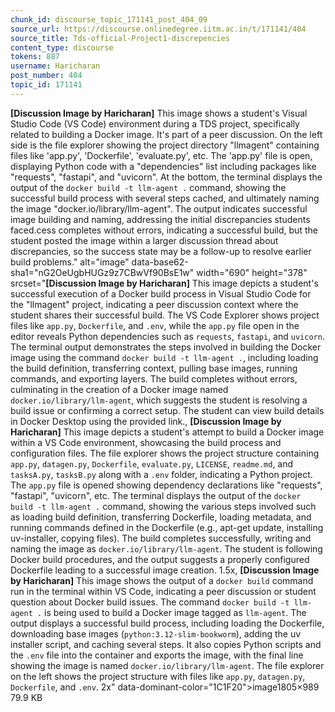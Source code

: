 ```yaml
---
chunk_id: discourse_topic_171141_post_404_09
source_url: https://discourse.onlinedegree.iitm.ac.in/t/171141/404
source_title: Tds-official-Project1-discrepencies
content_type: discourse
tokens: 887
username: Haricharan
post_number: 404
topic_id: 171141
---
```


**[Discussion Image by Haricharan]** This image shows a student's Visual Studio Code (VS Code) environment during a TDS project, specifically related to building a Docker image. It's part of a peer discussion. On the left side is the file explorer showing the project directory "llmagent" containing files like 'app.py', 'Dockerfile', 'evaluate.py', etc. The 'app.py' file is open, displaying Python code with a "dependencies" list including packages like "requests", "fastapi", and "uvicorn". At the bottom, the terminal displays the output of the `docker build -t llm-agent .` command, showing the successful build process with several steps cached, and ultimately naming the image "docker.io/library/llm-agent". The output indicates successful image building and naming, addressing the initial discrepancies students faced.cess completes without errors, indicating a successful build, but the student posted the image within a larger discussion thread about discrepancies, so the success state may be a follow-up to resolve earlier build problems." alt="image" data-base62-sha1="nG2OeUgbHUGz9z7CBwVf90BsE1w" width="690" height="378" srcset="**[Discussion Image by Haricharan]** This image depicts a student's successful execution of a Docker build process in Visual Studio Code for the "llmagent" project, indicating a peer discussion context where the student shares their successful build. The VS Code Explorer shows project files like `app.py`, `Dockerfile`, and `.env`, while the `app.py` file open in the editor reveals Python dependencies such as `requests`, `fastapi`, and `uvicorn`. The terminal output demonstrates the steps involved in building the Docker image using the command `docker build -t llm-agent .`, including loading the build definition, transferring context, pulling base images, running commands, and exporting layers. The build completes without errors, culminating in the creation of a Docker image named `docker.io/library/llm-agent`, which suggests the student is resolving a build issue or confirming a correct setup. The student can view build details in Docker Desktop using the provided link., **[Discussion Image by Haricharan]** This image depicts a student's attempt to build a Docker image within a VS Code environment, showcasing the build process and configuration files. The file explorer shows the project structure containing `app.py`, `datagen.py`, `Dockerfile`, `evaluate.py`, `LICENSE`, `readme.md`, and `tasksA.py`, `tasksB.py` along with a `.env` folder, indicating a Python project. The `app.py` file is opened showing dependency declarations like "requests", "fastapi", "uvicorn", etc. The terminal displays the output of the `docker build -t llm-agent .` command, showing the various steps involved such as loading build definition, transferring Dockerfile, loading metadata, and running commands defined in the Dockerfile (e.g., apt-get update, installing uv-installer, copying files). The build completes successfully, writing and naming the image as `docker.io/library/llm-agent`. The student is following Docker build procedures, and the output suggests a properly configured Dockerfile leading to a successful image creation. 1.5x, **[Discussion Image by Haricharan]** This image shows the output of a `docker build` command run in the terminal within VS Code, indicating a peer discussion or student question about Docker build issues. The command `docker build -t llm-agent .` is being used to build a Docker image tagged as `llm-agent`. The output displays a successful build process, including loading the Dockerfile, downloading base images (`python:3.12-slim-bookworm`), adding the uv installer script, and caching several steps. It also copies Python scripts and the `.env` file into the container and exports the image, with the final line showing the image is named `docker.io/library/llm-agent`. The file explorer on the left shows the project structure with files like `app.py`, `datagen.py`, `Dockerfile`, and `.env`. 2x" data-dominant-color="1C1F20">image1805×989 79.9 KB
